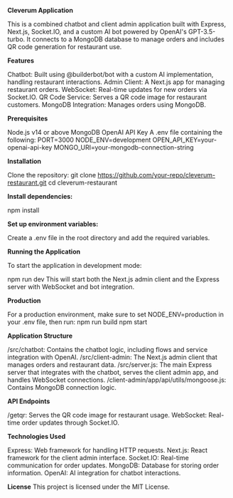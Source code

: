 **Cleverum Application**

This is a combined chatbot and client admin application built with Express, Next.js, Socket.IO, and a custom AI bot powered by OpenAI's GPT-3.5-turbo. 
It connects to a MongoDB database to manage orders and includes QR code generation for restaurant use.

**Features**

Chatbot: Built using @builderbot/bot with a custom AI implementation, handling restaurant interactions.
Admin Client: A Next.js app for managing restaurant orders.
WebSocket: Real-time updates for new orders via Socket.IO.
QR Code Service: Serves a QR code image for restaurant customers.
MongoDB Integration: Manages orders using MongoDB.

**Prerequisites**

Node.js v14 or above
MongoDB
OpenAI API Key
A .env file containing the following:
PORT=3000
NODE_ENV=development
OPEN_API_KEY=your-openai-api-key
MONGO_URI=your-mongodb-connection-string

**Installation**

Clone the repository:
git clone https://github.com/your-repo/cleverum-restaurant.git
cd cleverum-restaurant

**Install dependencies:**

npm install

**Set up environment variables:**

Create a .env file in the root directory and add the required variables.

**Running the Application**

To start the application in development mode:

npm run dev
This will start both the Next.js admin client and the Express server with WebSocket and bot integration.

**Production**

For a production environment, make sure to set NODE_ENV=production in your .env file, then run:
npm run build
npm start

**Application Structure**

/src/chatbot: Contains the chatbot logic, including flows and service integration with OpenAI.
/src/client-admin: The Next.js admin client that manages orders and restaurant data.
/src/server.js: The main Express server that integrates with the chatbot, serves the client admin app, and handles WebSocket connections.
/client-admin/app/api/utils/mongoose.js: Contains MongoDB connection logic.

**API Endpoints**

/getqr: Serves the QR code image for restaurant usage.
WebSocket: Real-time order updates through Socket.IO.

**Technologies Used**

Express: Web framework for handling HTTP requests.
Next.js: React framework for the client admin interface.
Socket.IO: Real-time communication for order updates.
MongoDB: Database for storing order information.
OpenAI: AI integration for chatbot interactions.

**License**
This project is licensed under the MIT License.

